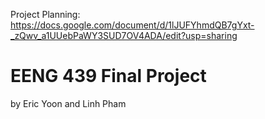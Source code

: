 

Project Planning: https://docs.google.com/document/d/1lJUFYhmdQB7gYxt-_zQwv_a1UUebPaWY3SUD7OV4ADA/edit?usp=sharing 

# EENG 439 Final Project 
by Eric Yoon and Linh Pham 